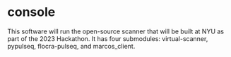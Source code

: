 # console

This software will run the open-source scanner that will be built at NYU as part of the 2023 Hackathon.
It has four submodules: virtual-scanner, pypulseq, flocra-pulseq, and marcos_client.
